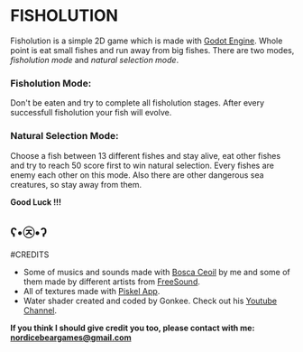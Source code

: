 # FISHOLUTION

Fisholution is a simple 2D game which is made with [Godot Engine](https://godotengine.org). Whole point is eat small fishes and run away from big fishes.
There are two modes, *fisholution mode* and *natural selection mode*.

### Fisholution Mode: 
Don't be eaten and try to complete all fisholution stages. After every successfull fisholution your fish will evolve.

### Natural Selection Mode: 
Choose a fish between 13 different fishes and stay alive, eat other fishes and try to reach 50 score first to win natural selection. Every fishes are enemy each other on this mode. Also there are other dangerous sea creatures, so stay away from them.  

**Good Luck !!!**
## ʕ•㉨•ʔ

#CREDITS

- Some of musics and sounds made with [Bosca Ceoil](https://boscaceoil.net) by me and some of them made by different artists from [FreeSound](https://freesound.org).
- All of textures made with [Piskel App](https://www.piskelapp.com).
- Water shader created and coded by Gonkee. Check out his [Youtube Channel](https://www.youtube.com/channel/UCJqCPFHdbc6443G3Sz6VYDw/featured).

**If you think I should give credit you too, please contact with me: nordicebeargames@gmail.com**


